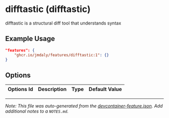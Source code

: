 
# difftastic (difftastic)

difftastic is a structural diff tool that understands syntax

## Example Usage

```json
"features": {
    "ghcr.io/jmdaly/features/difftastic:1": {}
}
```

## Options

| Options Id | Description | Type | Default Value |
|-----|-----|-----|-----|




---

_Note: This file was auto-generated from the [devcontainer-feature.json](https://github.com/jmdaly/features/blob/main/src/difftastic/devcontainer-feature.json).  Add additional notes to a `NOTES.md`._
